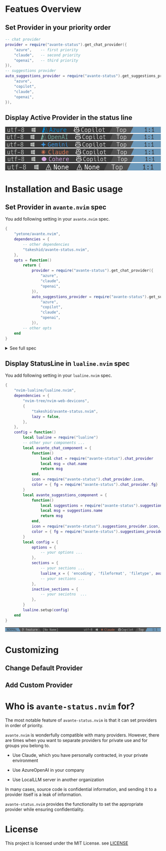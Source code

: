 # Featues Overview
## Set Provider in your priority order
```lua
-- chat provider
provider = require("avante-status").get_chat_provider({
    "azure",    -- first priority
    "claude",   -- second priority
    "openai",   -- third priority
}),
-- suggestions provider
auto_suggestions_provider = require("avante-status").get_suggestions_provider({
    "azure",
    "copilot",
    "claude",
    "openai",
}),
```
## Display Active Provider in the status line

![avante-status with lualine azure-copilot](res/avante-status_statusline_azure_copilot.png)
![avante-status with lualine openai-copilot](res/avante-status_statusline_openai_copilot.png)
![avante-status with lualine gemini-copilot](res/avante-status_statusline_gemini_copilot.png)
![avante-status with lualine claude-copilot](res/avante-status_statusline_claude_copilot.png)
![avante-status with lualine cohere-copilot](res/avante-status_statusline_cohere_copilot.png)
![avante-status with lualine none-none](res/avante-status_statusline_none_none.png)

# Installation and Basic usage

## Set Provider in `avante.nvim` spec
You add following setting in your `avante.nvim` spec.

```lua
{
    "yetone/avante.nvim",
    dependencies = {
        -- other dependencies
        "takeshid/avante-status.nvim",
    },
    opts = function()
        return {
            provider = require("avante-status").get_chat_provider({
                "azure",
                "claude",
                "openai",
            }),
            auto_suggestions_provider = require("avante-status").get_suggestions_provider({
                "azure",
                "copilot",
                "claude",
                "openai",
            }),
        -- other opts
    end
}
```

<details>
<summary>See full spec</summary>

```diff
{
    "yetone/avante.nvim",
    enabled = true,
    event = "VeryLazy",
    lazy = false,
    version = false, -- set this if you want to always pull the latest change
    dependencies = {
        "nvim-treesitter/nvim-treesitter",
        "stevearc/dressing.nvim",
        "nvim-lua/plenary.nvim",
        "MunifTanjim/nui.nvim",
        --- The below dependencies are optional,
        "nvim-tree/nvim-web-devicons",
        "zbirenbaum/copilot.lua", -- for providers='copilot'
        "takeshid/avante-status.nvim",
        {
            "HakonHarnes/img-clip.nvim",
            event = "VeryLazy",
            opts = {
                default = {
                    embed_image_as_base64 = false,
                    prompt_for_file_name = false,
                    drag_and_drop = {
                        insert_mode = true,
                    },
                    use_absolute_path = true,
                },
            },
        },
    },
    build = "powershell -ExecutionPolicy Bypass -File Build.ps1 -BuildFromSource false",
    -- build = "make",
-   opts = {
+   opts = function()
+       return {
-           provider = "claude",
+           provider = require("avante-status").get_chat_provider({
+               "azure",
+               "claude",
+               "openai",
+           }),
-           auto_suggestions_provider = "copilot",
+           auto_suggestions_provider = require("avante-status").get_suggestions_provider({
+               "azure",
+               "copilot",
+               "claude",
+               "openai",
+           }),
            behaviour = {
                auto_suggestions = true,
                auto_set_highlight_group = true,
                auto_set_keymaps = true,
                auto_apply_diff_after_generation = true,
                support_paste_from_clipboard = true,
            },
            windows = {
                position = "right",
                width = 40,
                sidebar_header = {
                    align = "center",
                    rounded = false,
                },
                ask = {
                    floating = true,
                    start_insert = true,
                    border = "rounded"
                }
            },
            -- providers-setting
            claude = {
                model = "claude-3-5-sonnet-20241022", -- $3/$15, maxtokens=8192
                -- model = "claude-3-5-haiku-20241022", -- $1/$5, maxtokens=8192
                max_tokens = 8000,
            },
            copilot = {
                model = "gpt-4o-2024-05-13",
                max_tokens = 4096,
            },
            openai = {
                model = "gpt-4o", -- $2.5/$10
                -- model = "gpt-4o-mini", -- $0.15/$0.60
                max_tokens = 4096,
            },
            azure = {
-               endpoint = vim.fn.getenv("AZURE_OPENAI_ENDPOINT"),
+               endpoint = require("avante-status").getenv_if("AZURE_OPENAI_ENDPOINT", ""),
-               deployment = vim.fn.getenv("AZURE_OPENAI_DEPLOY"),
+               deployment = require("avante-status").getenv_if("AZURE_OPENAI_DEPLOY", ""),
                api_version = "2024-06-01",
                max_tokens = 4096,
            },
        }
-   }
+   end
}
```

</details>

## Display StatusLine in `lualine.nvim` spec
You add following setting in your `lualine.nvim` spec.

```lua
{
    "nvim-lualine/lualine.nvim",
    dependencies = {
        "nvim-tree/nvim-web-devicons",
        {
            "takeshid/avante-status.nvim",
            lazy = false,
        },
    },
    config = function()
        local lualine = require("lualine")
        -- other your components ... 
        local avante_chat_component = {
            function()
                local chat = require("avante-status").chat_provider
                local msg = chat.name
                return msg
            end,
            icon = require("avante-status").chat_provider.icon,
            color = { fg = require("avante-status").chat_provider.fg}
        }
        local avante_suggestions_component = {
            function()
                local suggestions = require("avante-status").suggestions_provider
                local msg = suggestions.name
                return msg
            end,
            icon = require("avante-status").suggestions_provider.icon,
            color = { fg = require("avante-status").suggestions_provider.fg }
        }
        local config = {
            options = {
                -- your options ... 
            },
            sections = {
                -- your sections ... 
                lualine_x = { 'encoding', 'fileformat', 'filetype', avante_chat_component, avante_suggestions_component },
                -- your sections ...
            },
            inactive_sections = {
                -- your seciotns  ...
            },
        }
        lualine.setup(config)
    end
}
```

![avante-status with lualine](res/avante-status_statusline.png)

# Customizing
## Change Default Provider
## Add Custom Provider

# Who is `avante-status.nvim` for?
The most notable feature of `avante-status.nvim` is that it can set providers in order of priority.

`avante.nvim` is wonderfully compatible with many providers. However, there are times when you want to separate providers for private use and for groups you belong to.

- Use Claude, which you have personally contracted, in your private environment

- Use AzureOpenAI in your company

- Use LocalLLM server in another organization

In many cases, source code is confidential information, and sending it to a provider itself is a leak of information.

`avante-status.nvim` provides the functionality to set the appropriate provider while ensuring confidentiality.

# License
This project is licensed under the MIT License.
see [LICENSE](./LICENSE)
